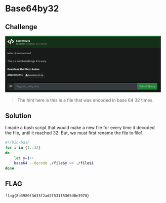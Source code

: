 # Base64by32

## Challenge

![challenge](challenge.png)

> The hint here is this is a file that was encoded in base 64 32 times.

## Solution

I made a bash script that would make a new file for every time it decoded the file, until it reached 32. But, we must first rename the file to file1.

```bash
#!/bin/bash
for i in {1..32}
do
    let y=i++
    base64 --decode ./file$y >> ./file$i
done
```

## FLAG

```text
flag{8b3980f3d33f2ad2f531f5365d0e3970}
```
